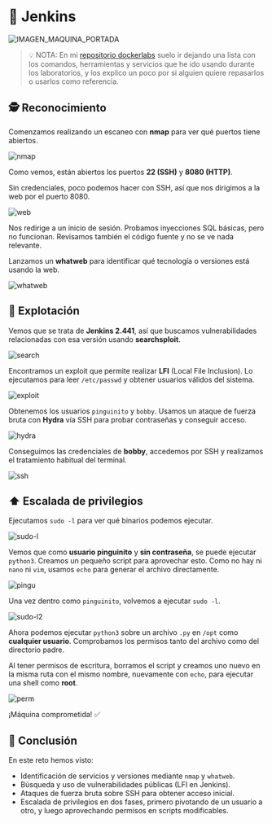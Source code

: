# 🐧 Jenkins

![IMAGEN_MAQUINA_PORTADA](./images/portada.png)
> 💡 NOTA:  En mi [repositorio dockerlabs](https://github.com/damcorbor/dockerlabs/tree/main/comandos) suelo ir dejando una lista con los comandos, herramientas y servicios que he ido usando durante los laboratorios, y los explico un poco por si alguien quiere repasarlos o usarlos como referencia.

## 🕵️ Reconocimiento

Comenzamos realizando un escaneo con **nmap** para ver qué puertos tiene abiertos.

![nmap](./images/nmap.png)

Como vemos, están abiertos los puertos **22 (SSH)** y **8080 (HTTP)**.

Sin credenciales, poco podemos hacer con SSH, así que nos dirigimos a la web por el puerto 8080.

![web](./images/web.png)

Nos redirige a un inicio de sesión. Probamos inyecciones SQL básicas, pero no funcionan. Revisamos también el código fuente y no se ve nada relevante.

Lanzamos un **whatweb** para identificar qué tecnología o versiones está usando la web.

![whatweb](./images/whatweb.png)

## 🚀 Explotación

Vemos que se trata de **Jenkins 2.441**, así que buscamos vulnerabilidades relacionadas con esa versión usando **searchsploit**.

![search](./images/search.png)

Encontramos un exploit que permite realizar **LFI** (Local File Inclusion). Lo ejecutamos para leer `/etc/passwd` y obtener usuarios válidos del sistema.

![exploit](./images/exploit.png)

Obtenemos los usuarios `pinguinito` y `bobby`. Usamos un ataque de fuerza bruta con **Hydra** vía SSH para probar contraseñas y conseguir acceso.

![hydra](./images/hydra.png)

Conseguimos las credenciales de **bobby**, accedemos por SSH y realizamos el tratamiento habitual del terminal.

![ssh](./images/ssh.png)

## ⬆️ Escalada de privilegios

Ejecutamos `sudo -l` para ver qué binarios podemos ejecutar.

![sudo-l](./images/sudo-l.png)

Vemos que como **usuario pinguinito** y **sin contraseña**, se puede ejecutar `python3`. Creamos un pequeño script para aprovechar esto. Como no hay ni `nano` ni `vim`, usamos `echo` para generar el archivo directamente.

![pingu](./images/pingu.png)

Una vez dentro como `pinguinito`, volvemos a ejecutar `sudo -l`.

![sudo-l2](./images/sudo-l2.png)

Ahora podemos ejecutar `python3` sobre un archivo `.py` en `/opt` como **cualquier usuario**. Comprobamos los permisos tanto del archivo como del directorio padre.

Al tener permisos de escritura, borramos el script y creamos uno nuevo en la misma ruta con el mismo nombre, nuevamente con `echo`, para ejecutar una shell como **root**.

![perm](./images/perm.png)

¡Máquina comprometida! ✅

## 🏁 Conclusión

En este reto hemos visto:

- Identificación de servicios y versiones mediante `nmap` y `whatweb`.
- Búsqueda y uso de vulnerabilidades públicas (LFI en Jenkins).
- Ataques de fuerza bruta sobre SSH para obtener acceso inicial.
- Escalada de privilegios en dos fases, primero pivotando de un usuario a otro, y luego aprovechando permisos en scripts modificables.
